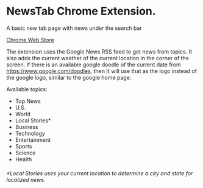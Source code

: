 # NewsTab Chrome Extension.
A basic new tab page with news under the search bar

[Chrome Web Store](https://chrome.google.com/webstore/detail/newstab/ofegllclgfaldidpfebjcleoaboaddno)

The extension uses the Google News RSS feed to get news from topics.
It also adds the current weather of the current location in the corner of the screen.
If there is an available google doodle of the current date from https://www.google.com/doodles, then It will use that as the logo instead of the google logo, similar to the google home page.

Available topics:
- Top News
- U.S.
- World
- Local Stories*
- Business
- Technology
- Entertainment
- Sports
- Science
- Health

###### **Local Stories uses your current location to determine a city and state for localized news.*
